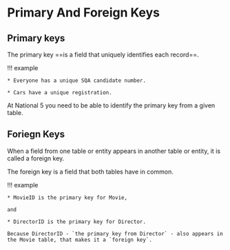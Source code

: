 # Primary And Foreign Keys

## Primary keys

The primary key ==is a field that uniquely identifies each record==. 

!!! example 

    * Everyone has a unique SQA candidate number.

    * Cars have a unique registration.

At National 5 you need to be able to identify the primary key from a given table.

## Foriegn Keys

When a field from one table or entity appears in another table or entity, it is called a foreign key.

The foreign key is a field that both tables have in common.

!!! example

    * MovieID is the primary key for Movie, 
    
    and 
    
    * DirectorID is the primary key for Director.

    Because DirectorID - `the primary key from Director` - also appears in the Movie table, that makes it a `foreign key`.
